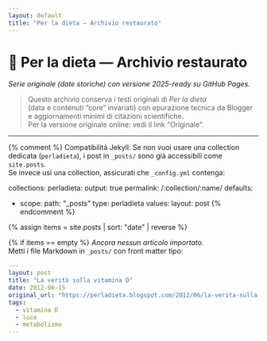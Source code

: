 ```yaml
---
layout: default
title: "Per la dieta — Archivio restaurato"
---
```


# 🥗 Per la dieta — Archivio restaurato
_Serie originale (date storiche) con versione 2025-ready su GitHub Pages._

> Questo archivio conserva i testi originali di *Per la dieta*  
> (data e contenuti “core” invariati) con epurazione tecnica da Blogger  
> e aggiornamenti minimi di citazioni scientifiche.  
> Per la versione originale online: vedi il link “Originale”.

---

{% comment %}
Compatibilità Jekyll:
Se non vuoi usare una collection dedicata (`perladieta`), i post in `_posts/` sono
già accessibili come `site.posts`.  
Se invece usi una collection, assicurati che `_config.yml` contenga:

collections:
  perladieta:
    output: true
    permalink: /:collection/:name/
defaults:
  - scope:
      path: "_posts"
      type: perladieta
    values:
      layout: post
{% endcomment %}

{% assign items = site.posts | sort: "date" | reverse %}

{% if items == empty %}
_Ancora nessun articolo importato._  
Metti i file Markdown in `_posts/` con front matter tipo:
```yaml
---
layout: post
title: "La verità sulla vitamina D"
date: 2012-06-15
original_url: "https://perladieta.blogspot.com/2012/06/la-verita-sulla-vitamina-d.html"
tags:
  - vitamina D
  - luce
  - metabolismo
---
